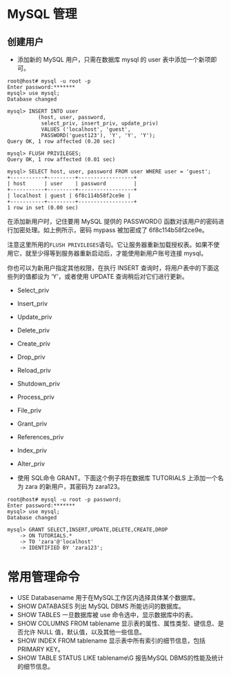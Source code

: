 # MySQL 管理

## 创建用户

+ 添加新的 MySQL 用户，只需在数据库 mysql 的 user 表中添加一个新项即可。

```
root@host# mysql -u root -p
Enter password:*******
mysql> use mysql;
Database changed

mysql> INSERT INTO user 
          (host, user, password, 
           select_priv, insert_priv, update_priv) 
           VALUES ('localhost', 'guest', 
           PASSWORD('guest123'), 'Y', 'Y', 'Y');
Query OK, 1 row affected (0.20 sec)

mysql> FLUSH PRIVILEGES;
Query OK, 1 row affected (0.01 sec)

mysql> SELECT host, user, password FROM user WHERE user = 'guest';
+-----------+---------+------------------+
| host      | user    | password         |
+-----------+---------+------------------+
| localhost | guest | 6f8c114b58f2ce9e |
+-----------+---------+------------------+
1 row in set (0.00 sec)
```

在添加新用户时，记住要用 MySQL 提供的 PASSWORD() 函数对该用户的密码进行加密处理。如上例所示，密码 mypass 被加密成了 6f8c114b58f2ce9e。

注意这里所用的` FLUSH PRIVILEGES `语句。它让服务器重新加载授权表。如果不使用它，就至少得等到服务器重新启动后，才能使用新用户账号连接 mysql。

你也可以为新用户指定其他权限，在执行 INSERT 查询时，将用户表中的下面这些列的值都设为 ‘Y’，或者使用 UPDATE 查询稍后对它们进行更新。

+ Select_priv
+ Insert_priv
+ Update_priv
+ Delete_priv
+ Create_priv
+ Drop_priv
+ Reload_priv
+ Shutdown_priv
+ Process_priv
+ File_priv
+ Grant_priv
+ References_priv
+ Index_priv
+ Alter_priv

+ 使用 SQL命令 GRANT。下面这个例子将在数据库 TUTORIALS 上添加一个名为 zara 的新用户，其密码为 zara123。

```
root@host# mysql -u root -p password;
Enter password:*******
mysql> use mysql;
Database changed

mysql> GRANT SELECT,INSERT,UPDATE,DELETE,CREATE,DROP
    -> ON TUTORIALS.*
    -> TO 'zara'@'localhost'
    -> IDENTIFIED BY 'zara123';
```

# 常用管理命令

+ USE Databasename 用于在MySQL工作区内选择具体某个数据库。
+ SHOW DATABASES 列出 MySQL DBMS 所能访问的数据库。
+ SHOW TABLES 一旦数据库被 use 命令选中，显示数据库中的表。
+ SHOW COLUMNS FROM tablename 显示表的属性、属性类型、键信息、是否允许 NULL 值，默认值，以及其他一些信息。
+ SHOW INDEX FROM tablename 显示表中所有索引的细节信息，包括PRIMARY KEY。
+ SHOW TABLE STATUS LIKE tablename\G 报告MySQL DBMS的性能及统计的细节信息。